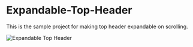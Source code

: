 # Expandable-Top-Header
This is the sample project for making top header expandable on scrolling.


![Expandable Top Header](https://user-images.githubusercontent.com/35574940/214275666-acf76f06-4321-477a-8c0e-c9329eeda089.gif)
